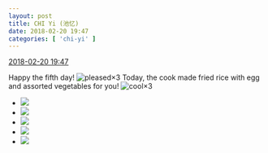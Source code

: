 ```yaml
---
layout: post
title: CHI Yi (池忆)
date: 2018-02-20 19:47
categories: [ 'chi-yi' ]
---
```


<div class="weibo-info">
  <a href="https://weibo.com/6117581836/G41pcqHbw">2018-02-20 19:47</a>
</div>

Happy the fifth day! ![pleased](https://img.t.sinajs.cn/t4/appstyle/expression/ext/normal/0b/tootha_org.gif)×3 Today, the cook made fried rice with egg and assorted vegetables for you! ![cool](https://img.t.sinajs.cn/t4/appstyle/expression/ext/normal/8a/pcmoren_cool2017_org.png)×3

<!-- more -->

<ul class="weibo-pic-list-2">
  <li class="weibo-pic">
    <a href="https://wx4.sinaimg.cn/mw690/006G0KuMly1fon5ecxq2hj31sg2dshdt.jpg"><img src="https://wx4.sinaimg.cn/thumb150/006G0KuMly1fon5ecxq2hj31sg2dshdt.jpg"/></a>
  </li>
  <li class="weibo-pic">
    <a href="https://wx2.sinaimg.cn/mw690/006G0KuMly1fon5ee1axaj31sg2dshdt.jpg"><img src="https://wx2.sinaimg.cn/thumb150/006G0KuMly1fon5ee1axaj31sg2dshdt.jpg"/></a>
  </li>
  <li class="weibo-pic">
    <a href="https://wx1.sinaimg.cn/mw690/006G0KuMly1fon5ebqd81j31sg2dsnpd.jpg"><img src="https://wx1.sinaimg.cn/thumb150/006G0KuMly1fon5ebqd81j31sg2dsnpd.jpg"/></a>
  </li>
  <li class="weibo-pic">
    <a href="https://wx2.sinaimg.cn/mw690/006G0KuMly1fon5ef588yj31sg2dskjl.jpg"><img src="https://wx2.sinaimg.cn/thumb150/006G0KuMly1fon5ef588yj31sg2dskjl.jpg"/></a>
  </li>
  <li class="weibo-pic">
    <a href="https://wx4.sinaimg.cn/mw690/006G0KuMly1fon5eg3wlfj31sg2ds4qp.jpg"><img src="https://wx4.sinaimg.cn/thumb150/006G0KuMly1fon5eg3wlfj31sg2ds4qp.jpg"/></a>
  </li>
</ul>
